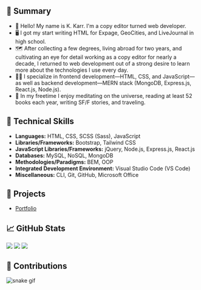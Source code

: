 ## 📝 Summary

- 👋 Hello! My name is K. Karr. I'm a copy editor turned web developer.
- 🖥️ I got my start writing HTML for Expage, GeoCities, and LiveJournal in high school.
- 🗺️ After collecting a few degrees, living abroad for two years, and cultivating an eye for detail working as a copy editor for nearly a decade, I returned to web development out of a strong desire to learn more about the technologies I use every day.
- 🐱‍💻 I specialize in frontend development—HTML, CSS, and JavaScript—as well as backend development—MERN stack (MongoDB, Express.js, React.js, Node.js).
- 🧘 In my freetime I enjoy meditating on the universe, reading at least 52 books each year, writing SF/F stories, and traveling.

## 🎨 Technical Skills

- **Languages:** HTML, CSS, SCSS (Sass), JavaScript
- **Libraries/Frameworks:** Bootstrap, Tailwind CSS
- **JavaScript Libraries/Frameworks:** jQuery, Node.js, Express.js, React.js
- **Databases:** MySQL, NoSQL, MongoDB
- **Methodologies/Paradigms:** BEM, OOP
- **Integrated Development Environment:** Visual Studio Code (VS Code)
- **Miscellaneous:** CLI, Git, GitHub, Microsoft Office

## 📁 Projects

- [Portfolio](https://kkarrwrites.carrd.co/)

## 📈 GitHub Stats

<img src="https://github-readme-stats.vercel.app/api/top-langs?username=kkarrwrites&layout=compact"/>
<img src="https://github-readme-stats.vercel.app/api?username=kkarrwrites&show_icons=true"/>
<img src="https://github-readme-streak-stats.herokuapp.com/?user=kkarrwrites"/>

## 🐍 Contributions

![snake gif](https://github.com/kkarrwrites/kkarrwrites/blob/output/github-contribution-grid-snake.gif)
